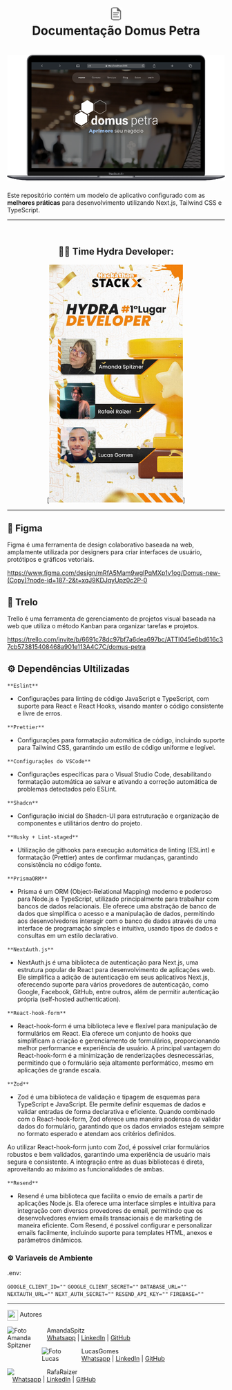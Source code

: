 <h1 align="center">
<a href= "https://docs.google.com/document/d/1K0ddl-amapy3JxtysxjGxdwzEkTlYefFCeNegrZ7np8/edit?pli=1" target = "_blank">
<img src="/public/outros/doc.png" alt="Descrição da Imagem" height="30">
</a>

<br>
Documentação Domus Petra 
</h1>

<h1 align="center">
  <img src="/public/outros/doc01.png">
</h1>

Este repositório contém um modelo de aplicativo configurado com as **melhores práticas** para desenvolvimento utilizando Next.js, Tailwind CSS e TypeScript.

---

<br>

<div align="center">

## 🧑‍💻 Time Hydra Developer:

[<img src='./public/outros/equipe-hydra-developer.png' height='550'>]

---
<div align="left">

## 🦄 Figma
Figma é uma ferramenta de design colaborativo baseada na web, amplamente utilizada por designers para criar interfaces de usuário, protótipos e gráficos vetoriais. 

https://www.figma.com/design/mRfA5Mam9wglPqMXp1v1og/Domus-new-(Copy)?node-id=187-2&t=xqJ9KDJqyUpz0c2P-0


## 📓 Trelo

Trello é uma ferramenta de gerenciamento de projetos visual baseada na web que utiliza o método Kanban para organizar tarefas e projetos. 

https://trello.com/invite/b/6691c78dc97bf7a6dea697bc/ATTI045e6bd616c37cb573815408468a901e113A4C7C/domus-petra


##  ⚙ Dependências Ultilizadas



`**Eslint**`
   - Configurações para linting de código JavaScript e TypeScript, com suporte para React e React Hooks, visando manter o código consistente e livre de erros.

`**Prettier**`
   - Configurações para formatação automática de código, incluindo suporte para Tailwind CSS, garantindo um estilo de código uniforme e legível.

`**Configurações do VSCode**`
   - Configurações específicas para o Visual Studio Code, desabilitando formatação automática ao salvar e ativando a correção automática de problemas detectados pelo ESLint.

`**Shadcn**`
   - Configuração inicial do Shadcn-UI para estruturação e organização de componentes e utilitários dentro do projeto.

`**Husky + Lint-staged**`
   - Utilização de githooks para execução automática de linting (ESLint) e formatação (Prettier) antes de confirmar mudanças, garantindo consistência no código fonte.

`**PrismaORM**`
   - Prisma é um ORM (Object-Relational Mapping) moderno e poderoso para Node.js e TypeScript, utilizado principalmente para trabalhar com bancos de dados relacionais. Ele oferece uma abstração de banco de dados que simplifica o acesso e a manipulação de dados, permitindo aos desenvolvedores interagir com o banco de dados através de uma interface de programação simples e intuitiva, usando tipos de dados e consultas em um estilo declarativo.

`**NextAuth.js**`
   - NextAuth.js é uma biblioteca de autenticação para Next.js, uma estrutura popular de React para desenvolvimento de aplicações web. Ele simplifica a adição de autenticação em seus aplicativos Next.js, oferecendo suporte para vários provedores de autenticação, como Google, Facebook, GitHub, entre outros, além de permitir autenticação própria (self-hosted authentication).

`**React-hook-form**`
   - React-hook-form é uma biblioteca leve e flexível para manipulação de formulários em React. Ela oferece um conjunto de hooks que simplificam a criação e gerenciamento de formulários, proporcionando melhor performance e experiência de usuário. A principal vantagem do React-hook-form é a minimização de renderizações desnecessárias, permitindo que o formulário seja altamente performático, mesmo em aplicações de grande escala.

`**Zod**`
   - Zod é uma biblioteca de validação e tipagem de esquemas para TypeScript e JavaScript. Ele permite definir esquemas de dados e validar entradas de forma declarativa e eficiente. Quando combinado com o React-hook-form, Zod oferece uma maneira poderosa de validar dados do formulário, garantindo que os dados enviados estejam sempre no formato esperado e atendam aos critérios definidos.

   Ao utilizar React-hook-form junto com Zod, é possível criar formulários robustos e bem validados, garantindo uma experiência de usuário mais segura e consistente. A integração entre as duas bibliotecas é direta, aproveitando ao máximo as funcionalidades de ambas.

`**Resend**`
   - Resend é uma biblioteca que facilita o envio de emails a partir de aplicações Node.js. Ela oferece uma interface simples e intuitiva para integração com diversos provedores de email, permitindo que os desenvolvedores enviem emails transacionais e de marketing de maneira eficiente. Com Resend, é possível configurar e personalizar emails facilmente, incluindo suporte para templates HTML, anexos e parâmetros dinâmicos.


###  ⚙ Variaveis  de Ambiente

.env:

``GOOGLE_CLIENT_ID=""``
`GOOGLE_CLIENT_SECRET=""`
`DATABASE_URL=""`
`NEXTAUTH_URL=""`
`NEXT_AUTH_SECRET=""`
`RESEND_API_KEY=""`
`FIREBASE=""`

---


<img src="https://media.giphy.com/media/ImmvDZ2c9xPR8gDvHV/giphy.gif" align="center" height="25" width="25"> Autores

<p>
    <img align=left margin=10 width=80 src="https://avatars.githubusercontent.com/u/95360085?v=4" alt='Foto Amanda Spitzner'/>
    <p>&nbsp&nbsp&nbspAmandaSpitz<br>
    &nbsp&nbsp&nbsp<a href="https://api.whatsapp.com/send/?phone=41999824466">Whatsapp</a>&nbsp;|&nbsp;<a href="https://www.linkedin.com/in/amandaspitzner/">LinkedIn</a>&nbsp;|&nbsp;<a href="https://github.com/amandaspitz?tab=repositories">GitHub</a></p>
    
</p>

<p>
    <img align=left margin=10 width=80 src="https://avatars.githubusercontent.com/u/96358624?v=4" alt='Foto Lucas'/>
    <p>&nbsp&nbsp&nbspLucasGomes<br>
    &nbsp&nbsp&nbsp<a href="https://api.whatsapp.com/send/?phone=92988471665">Whatsapp</a>&nbsp;|&nbsp;<a href="https://www.linkedin.com/in/llucasgomess/">LinkedIn</a>&nbsp;|&nbsp;<a href="https://github.com/llucasgomes">GitHub</a></p>
</p>

<p>
    <img align=left margin=10 width=80 src="https://avatars.githubusercontent.com/u/87991807?v=4"/>
    <p>&nbsp&nbsp&nbspRafaRaizer<br>
    &nbsp&nbsp&nbsp<a href="https://api.whatsapp.com/send/?phone=47999327137">Whatsapp</a>&nbsp;|&nbsp;<a href="https://www.linkedin.com/in/rafael-raizer//">LinkedIn</a>&nbsp;|&nbsp;<a href="https://github.com/RafaRz76Dev">GitHub</a></p>
</p>

